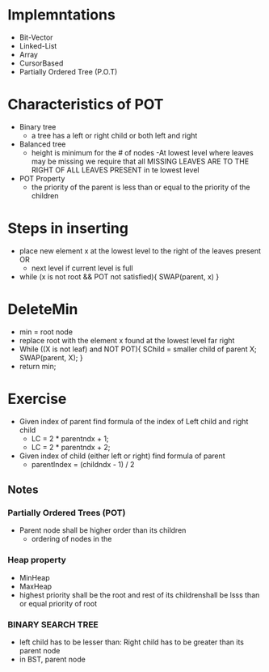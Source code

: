 # Implemntations 
- Bit-Vector
- Linked-List
- Array
- CursorBased
- Partially Ordered Tree (P.O.T)

# Characteristics of POT
- Binary tree
    - a tree has a left or right child or both left and right
- Balanced tree
    - height is minimum for the # of nodes
-At lowest level where leaves may be missing we require that all MISSING LEAVES ARE TO THE RIGHT OF ALL LEAVES PRESENT in te lowest level
- POT Property
    - the priority of the parent is less than or equal to the priority of the children

# Steps in inserting
- place new element x at the lowest level to the right of the leaves present  OR
    - next level if current level is full
- while (x is not root && POT not satisfied){
    SWAP(parent, x)
}
# DeleteMin
- min = root node
- replace root with the element x found at the lowest level far right
- While ((X is not leaf) and NOT POT){
    SChild = smaller child of parent X;
    SWAP(parent, X);
}
- return min;

# Exercise
- Given index of parent find formula of the index of Left child and right child
    - LC = 2 * parentndx + 1;
    - LC = 2 * parentndx + 2;
- Given index of child (either left or right) find formula of parent
    - parentIndex = (childndx - 1) / 2 

## Notes
### Partially Ordered Trees (POT)
- Parent node shall be higher order than its children
    - ordering of nodes in the 

### Heap property
- MinHeap
- MaxHeap
- highest priority shall be the root and rest of its childrenshall be lsss than or equal priority of root

### BINARY SEARCH TREE
- left child has to be lesser than: Right child has to be greater than its parent node
- in BST, parent node 
